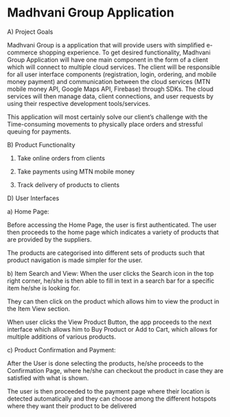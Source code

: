 # Madhvani Group Application

A) Project Goals

Madhvani Group is a application that will provide users with simplified e-commerce shopping experience. 
To get desired functionality, Madhvani Group Application will have one main component in the form of a client which will connect to multiple cloud services. The client will be responsible for all user interface components (registration, login, ordering, and mobile money payment) and communication between the cloud services (MTN mobile money API, Google Maps API, Firebase) through SDKs. The cloud services will then manage data, client connections, and user requests by using their respective development tools/services.

This application will most certainly solve our client’s challenge with the Time-consuming movements to physically place orders and stressful queuing for payments.  

B) Product Functionality

1. Take online orders from clients 

2. Take payments using MTN mobile money
	
3. Track delivery of products to clients

D) User Interfaces

a) Home Page:

Before accessing the Home Page, the user is first authenticated. The user then proceeds to the home page which indicates a variety of products that are provided by the suppliers.

The products are categorised into different sets of products such that product navigation is made simpler for the user.


b) Item Search and View:
When the user clicks the Search icon in the top right corner, he/she is then able to fill in text in a search bar for a specific item he/she is looking for.

They can then click on the product which allows him to view the product in the Item View section.

When user clicks the View Product Button, the app proceeds to the next interface which allows him to Buy Product or Add to Cart, which allows for multiple additions of various products.


c) Product Confirmation and Payment:

After the User is done selecting the products, he/she proceeds to the Confirmation Page, where he/she can checkout the product in case they are satisfied with what is shown.

The user is then proceeded to the payment page where their location is detected automatically and they can choose among the different hotspots where they want their product to be delivered


















